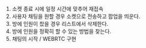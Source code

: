 1. 소켓 종료 시에 일정 시간에 맞추어 재접속
2. 사용자 채팅을 원할 경우 소켓으로 전송하고 팝업을 띄운다.
3. 방에 인원이 찼을 경우 리스트에서 삭제한다.
4. 방에 인원을 정확히 할 수 있는 방법을 찾는다.
5. 채팅의 시작 / WEBRTC 구현
